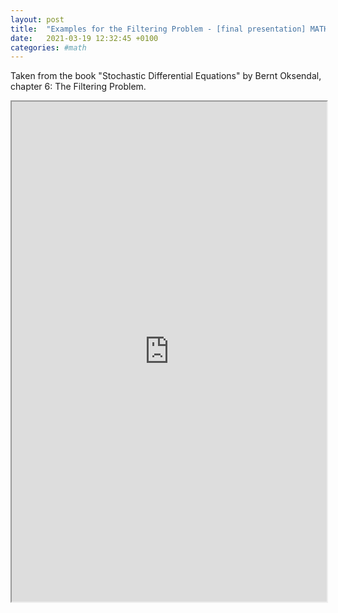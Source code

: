 ```yaml
---
layout: post
title:  "Examples for the Filtering Problem - [final presentation] MATHT880: Stochastic PDE"
date:   2021-03-19 12:32:45 +0100
categories: #math
---
```

Taken from the book "Stochastic Differential Equations" by Bernt Oksendal, chapter 6: The Filtering Problem.

<iframe src="https://drive.google.com/file/d/1X2ON4I7gbIwUK3bsq2b53QZBwEhgaq6Y/preview" width="100%" height="800"></iframe>

